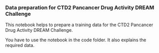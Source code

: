 ### Data preparation for CTD2 Pancancer Drug Activity DREAM Challenge
This notebook helps to prepare a training data for the CTD2 Pancancer Drug Activity DREAM Challenge. 

You have to use the notebook in the code folder. It also explains the required data.
